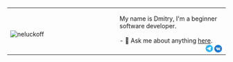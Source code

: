  <table width="100%"> 
  <tr>
  <td width="50%">
   <p><img align="left" src="https://github-readme-stats.vercel.app/api/top-langs?username=neluckoff&show_icons=true&title_color=262626&bg_color=ffffff&hide_border=true&locale=en&layout=compact" alt="neluckoff" /></p>
 
  </td>
  <td width="50%">
   
   <p align="left">My name is Dmitry, I'm a beginner software developer. <br>
      <br> - 💬 Ask me about anything <a href="https://github.com/neluckoff/neluckoff/issues">here</a>. <br>
    <a href="https://vk.com/neluckoff">
  <img align="right" alt="neluckoff | VK" width="21px" src="https://github.com/neluckoff/neluckoff/blob/main/assets/vk.svg" /></a>
<a href="https://t.me/neluckoff">
  <img align="right" alt="neluckoff | Telegram" width="20px" src="https://github.com/neluckoff/neluckoff/blob/main/assets/telegram.svg" />
</a>
    
  </p>
  </td>
</table>
